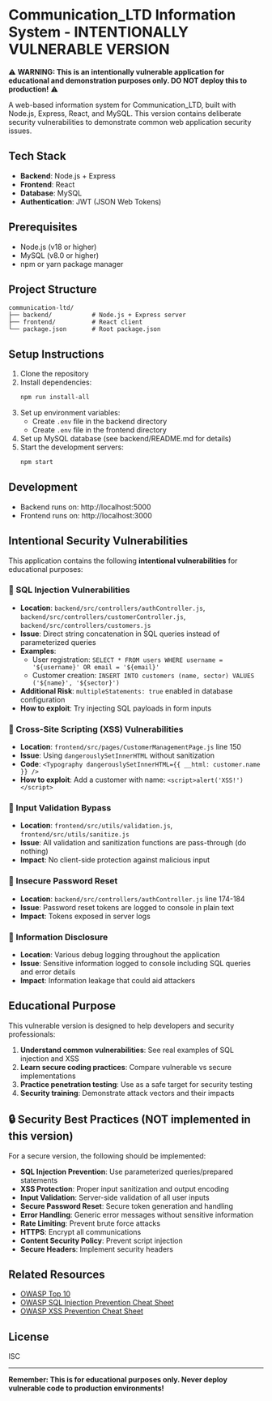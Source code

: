 # Communication_LTD Information System - **INTENTIONALLY VULNERABLE VERSION**

⚠️ **WARNING: This is an intentionally vulnerable application for educational and demonstration purposes only. DO NOT deploy this to production!** ⚠️

A web-based information system for Communication_LTD, built with Node.js, Express, React, and MySQL. This version contains deliberate security vulnerabilities to demonstrate common web application security issues.

## Tech Stack

- **Backend**: Node.js + Express
- **Frontend**: React
- **Database**: MySQL
- **Authentication**: JWT (JSON Web Tokens)

## Prerequisites

- Node.js (v18 or higher)
- MySQL (v8.0 or higher)
- npm or yarn package manager

## Project Structure

```
communication-ltd/
├── backend/           # Node.js + Express server
├── frontend/          # React client
└── package.json       # Root package.json
```

## Setup Instructions

1. Clone the repository
2. Install dependencies:
   ```bash
   npm run install-all
   ```
3. Set up environment variables:
   - Create `.env` file in the backend directory
   - Create `.env` file in the frontend directory
4. Set up MySQL database (see backend/README.md for details)
5. Start the development servers:
   ```bash
   npm start
   ```

## Development

- Backend runs on: http://localhost:5000
- Frontend runs on: http://localhost:3000

## Intentional Security Vulnerabilities

This application contains the following **intentional vulnerabilities** for educational purposes:

### 🚨 SQL Injection Vulnerabilities
- **Location**: `backend/src/controllers/authController.js`, `backend/src/controllers/customerController.js`, `backend/src/controllers/customers.js`
- **Issue**: Direct string concatenation in SQL queries instead of parameterized queries
- **Examples**:
  - User registration: `SELECT * FROM users WHERE username = '${username}' OR email = '${email}'`
  - Customer creation: `INSERT INTO customers (name, sector) VALUES ('${name}', '${sector}')`
- **Additional Risk**: `multipleStatements: true` enabled in database configuration
- **How to exploit**: Try injecting SQL payloads in form inputs

### 🚨 Cross-Site Scripting (XSS) Vulnerabilities
- **Location**: `frontend/src/pages/CustomerManagementPage.js` line 150
- **Issue**: Using `dangerouslySetInnerHTML` without sanitization
- **Code**: `<Typography dangerouslySetInnerHTML={{ __html: customer.name }} />`
- **How to exploit**: Add a customer with name: `<script>alert('XSS!')</script>`

### 🚨 Input Validation Bypass
- **Location**: `frontend/src/utils/validation.js`, `frontend/src/utils/sanitize.js`
- **Issue**: All validation and sanitization functions are pass-through (do nothing)
- **Impact**: No client-side protection against malicious input

### 🚨 Insecure Password Reset
- **Location**: `backend/src/controllers/authController.js` line 174-184
- **Issue**: Password reset tokens are logged to console in plain text
- **Impact**: Tokens exposed in server logs

### 🚨 Information Disclosure
- **Location**: Various debug logging throughout the application
- **Issue**: Sensitive information logged to console including SQL queries and error details
- **Impact**: Information leakage that could aid attackers

## Educational Purpose

This vulnerable version is designed to help developers and security professionals:

1. **Understand common vulnerabilities**: See real examples of SQL injection and XSS
2. **Learn secure coding practices**: Compare vulnerable vs secure implementations
3. **Practice penetration testing**: Use as a safe target for security testing
4. **Security training**: Demonstrate attack vectors and their impacts

## 🔒 Security Best Practices (NOT implemented in this version)

For a secure version, the following should be implemented:

- **SQL Injection Prevention**: Use parameterized queries/prepared statements
- **XSS Protection**: Proper input sanitization and output encoding
- **Input Validation**: Server-side validation of all user inputs
- **Secure Password Reset**: Secure token generation and handling
- **Error Handling**: Generic error messages without sensitive information
- **Rate Limiting**: Prevent brute force attacks
- **HTTPS**: Encrypt all communications
- **Content Security Policy**: Prevent script injection
- **Secure Headers**: Implement security headers

## Related Resources

- [OWASP Top 10](https://owasp.org/www-project-top-ten/)
- [OWASP SQL Injection Prevention Cheat Sheet](https://cheatsheetseries.owasp.org/cheatsheets/SQL_Injection_Prevention_Cheat_Sheet.html)
- [OWASP XSS Prevention Cheat Sheet](https://cheatsheetseries.owasp.org/cheatsheets/Cross_Site_Scripting_Prevention_Cheat_Sheet.html)

## License

ISC

---

**Remember: This is for educational purposes only. Never deploy vulnerable code to production environments!**
